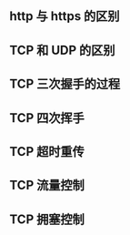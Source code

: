 ## http 与 https 的区别

## TCP 和 UDP 的区别

## TCP 三次握手的过程

## TCP 四次挥手

## TCP 超时重传

## TCP 流量控制

## TCP 拥塞控制
